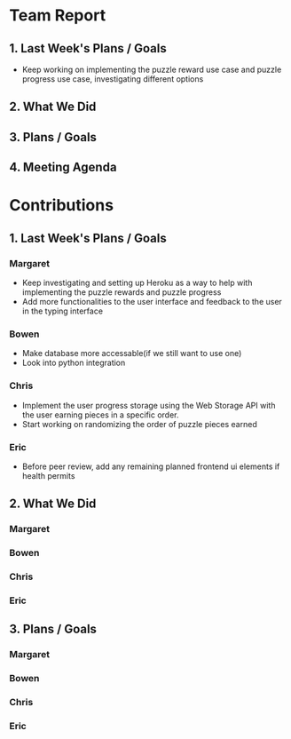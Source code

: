 # Team Report
## 1. Last Week's Plans / Goals
- Keep working on implementing the puzzle reward use case and puzzle progress use case, investigating different options
## 2. What We Did 
## 3. Plans / Goals
## 4. Meeting Agenda
# Contributions  
## 1. Last Week's Plans / Goals
### Margaret
- Keep investigating and setting up Heroku as a way to help with implementing the puzzle rewards and puzzle progress
- Add more functionalities to the user interface and feedback to the user in the typing interface
### Bowen
- Make database more accessable(if we still want to use one)
- Look into python integration
### Chris
- Implement the user progress storage using the Web Storage API with the user earning pieces in a specific order.
- Start working on randomizing the order of puzzle pieces earned
### Eric
- Before peer review, add any remaining planned frontend ui elements if health permits 
## 2. What We Did  
### Margaret
### Bowen
### Chris
### Eric
## 3. Plans / Goals  
### Margaret
### Bowen
### Chris
### Eric
